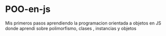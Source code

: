 # POO-en-js

Mis primeros pasos aprendiendo la programacion orientada a objetos en JS donde aprendi sobre polimorfismo, clases , instancias y objetos 
